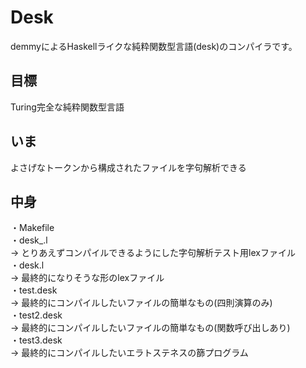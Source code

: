Desk
==========
demmyによるHaskellライクな純粋関数型言語(desk)のコンパイラです。

目標
----------
Turing完全な純粋関数型言語

いま
----------
よさげなトークンから構成されたファイルを字句解析できる

中身
----------
・Makefile  
・desk_.l  
    -> とりあえずコンパイルできるようにした字句解析テスト用lexファイル  
・desk.l  
    -> 最終的になりそうな形のlexファイル  
・test.desk  
    -> 最終的にコンパイルしたいファイルの簡単なもの(四則演算のみ)  
・test2.desk  
    -> 最終的にコンパイルしたいファイルの簡単なもの(関数呼び出しあり)  
・test3.desk  
    -> 最終的にコンパイルしたいエラトステネスの篩プログラム  
